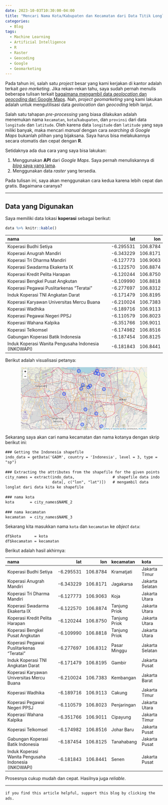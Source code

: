 ```yaml
---
date: 2023-10-03T10:30:00-04:00
title: "Mencari Nama Kota/Kabupaten dan Kecamatan dari Data Titik Longlat"
categories:
  - Blog
tags:
  - Machine Learning
  - Artificial Intelligence
  - R
  - Raster
  - Geocoding
  - Google
  - Geomarketing
---
```



Pada tahun ini, salah satu *project* besar yang kami kerjakan di kantor
adalah terkait *geo marketing*. Jika rekan-rekan tahu, saya sudah pernah
menulis beberapa tulisan terkait [bagaimana mengambil data *geolocation*
dan *geocoding* dari Google
Maps](https://ikanx101.com/tags/#geolocation). Nah, *project
geomarketing* yang kami lakukan adalah untuk mengutilisasi data
*geolocation* dan *geocoding* lebih lanjut.

Salah satu tahapan *pre-processing* yang biasa dilakukan adalah
menemukan nama `kecamatan`, `kota`/`kabupaten`, dan `provinsi` dari data
`longitude` dan `latitude`. Oleh karena data `longitude` dan `latitude`
yang saya miliki banyak, maka mencari *manual* dengan cara *searching*
di *Google Maps* bukanlah pilihan yang bijaksana. Saya harus bisa
melakukannya secara otomatis dan cepat dengan **R**.

Setidaknya ada dua cara yang saya bisa lakukan:

1.  Menggunakan **API** dari *Google Maps*. Saya pernah menuliskannya di
    [*blog* saya yang
    lama](https://passingthroughresearcher.wordpress.com/2018/09/24/geocoding-with-r-and-google-geocoding-api/).
2.  Menggunakan data *raster* yang tersedia.

Pada tulisan ini, saya akan menggunakan cara kedua karena lebih cepat
dan gratis. Bagaimana caranya?

------------------------------------------------------------------------

## Data yang Digunakan

Saya memiliki data lokasi **koperasi** sebagai berikut:

``` r
data %>% knitr::kable()
```

| nama                                                 |       lat |      lon |
|:-----------------------------------------------------|----------:|---------:|
| Koperasi Budhi Setiya                                | -6.295531 | 106.8784 |
| Koperasi Anugrah Mandiri                             | -6.343229 | 106.8171 |
| Koperasi Tri Dharma Mandiri                          | -6.127773 | 106.9063 |
| Koperasi Swadarma Ekakerta IX                        | -6.122570 | 106.8874 |
| Koperasi Kredit Pelita Harapan                       | -6.120244 | 106.8750 |
| Koperasi Bengkel Pusat Angkutan                      | -6.109990 | 106.8818 |
| Koperasi Pegawai Puslitarkenas “Teratai”             | -6.277697 | 106.8312 |
| Induk Koperasi TNI Angkatan Darat                    | -6.171479 | 106.8195 |
| Koperasi Karyawan Universitas Mercu Buana            | -6.210024 | 106.7383 |
| Koperasi Wadhika                                     | -6.189716 | 106.9113 |
| Koperasi Pegawai Negeri PPSJ                         | -6.110579 | 106.8023 |
| Koperasi Wahana Kalpika                              | -6.351766 | 106.9011 |
| Koperasi Telkomsel                                   | -6.174982 | 106.8516 |
| Gabungan Koperasi Batik Indonesia                    | -6.187454 | 106.8125 |
| Induk Koperasi Wanita Pengusaha Indonesia (INKOWAPI) | -6.181843 | 106.8441 |

Berikut adalah visualisasi petanya:

<img src="https://raw.githubusercontent.com/ikanx101/ikanx101.github.io/master/_posts/geo%20marketing/post_files/figure-gfm/unnamed-chunk-2-1.png" width="80%" style="display: block; margin: auto;" />

Sekarang saya akan cari nama kecamatan dan nama kotanya dengan skrip
berikut ini:

    ### Getting the Indonesia shapefile
    indo_data = getData('GADM', country = 'Indonesia', level = 3, type = "sp")

    ### Extracting the attributes from the shapefile for the given points
    city_names = extract(indo_data,                 # shapefile data indo
                         data[, c("lon", "lat")])   # mengambil data longlat dari data kita ke shapefile

    ### nama kota
    kota       = city_names$NAME_2

    ### nama kecamatan
    kecamatan  = city_names$NAME_3

Sekarang kita masukkan nama `kota` dan `kecamatan` ke *object* `data`:

    df$kota      = kota
    df$kecamatan = kecamatan

Berikut adalah hasil akhirnya:

| nama                                                 |       lat |      lon | kecamatan     | kota            |
|:-----------------------------------------------------|----------:|---------:|:--------------|:----------------|
| Koperasi Budhi Setiya                                | -6.295531 | 106.8784 | Kramatjati    | Jakarta Timur   |
| Koperasi Anugrah Mandiri                             | -6.343229 | 106.8171 | Jagakarsa     | Jakarta Selatan |
| Koperasi Tri Dharma Mandiri                          | -6.127773 | 106.9063 | Koja          | Jakarta Utara   |
| Koperasi Swadarma Ekakerta IX                        | -6.122570 | 106.8874 | Tanjung Priok | Jakarta Utara   |
| Koperasi Kredit Pelita Harapan                       | -6.120244 | 106.8750 | Tanjung Priok | Jakarta Utara   |
| Koperasi Bengkel Pusat Angkutan                      | -6.109990 | 106.8818 | Tanjung Priok | Jakarta Utara   |
| Koperasi Pegawai Puslitarkenas “Teratai”             | -6.277697 | 106.8312 | Pasar Minggu  | Jakarta Selatan |
| Induk Koperasi TNI Angkatan Darat                    | -6.171479 | 106.8195 | Gambir        | Jakarta Pusat   |
| Koperasi Karyawan Universitas Mercu Buana            | -6.210024 | 106.7383 | Kembangan     | Jakarta Barat   |
| Koperasi Wadhika                                     | -6.189716 | 106.9113 | Cakung        | Jakarta Timur   |
| Koperasi Pegawai Negeri PPSJ                         | -6.110579 | 106.8023 | Penjaringan   | Jakarta Utara   |
| Koperasi Wahana Kalpika                              | -6.351766 | 106.9011 | Cipayung      | Jakarta Timur   |
| Koperasi Telkomsel                                   | -6.174982 | 106.8516 | Johar Baru    | Jakarta Pusat   |
| Gabungan Koperasi Batik Indonesia                    | -6.187454 | 106.8125 | Tanahabang    | Jakarta Pusat   |
| Induk Koperasi Wanita Pengusaha Indonesia (INKOWAPI) | -6.181843 | 106.8441 | Senen         | Jakarta Pusat   |

Prosesnya cukup mudah dan cepat. Hasilnya juga *reliable*.

------------------------------------------------------------------------

`if you find this article helpful, support this blog by clicking the ads.`
